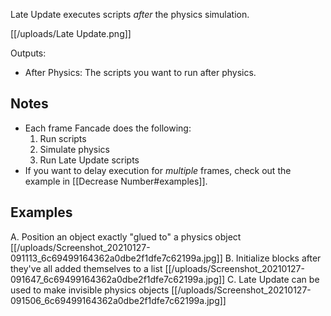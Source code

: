 Late Update executes scripts _after_ the physics simulation.

[[/uploads/Late Update.png]]

Outputs:
- After Physics: The scripts you want to run after physics.

## Notes 

- Each frame Fancade does the following:
    1. Run scripts
    2. Simulate physics
    3. Run Late Update scripts
- If you want to delay execution for _multiple_ frames, check out the example in [[Decrease Number#examples]].

## Examples

A. Position an object exactly "glued to" a physics object
[[/uploads/Screenshot_20210127-091113_6c69499164362a0dbe2f1dfe7c62199a.jpg]]
B. Initialize blocks after they've all added themselves to a list
[[/uploads/Screenshot_20210127-091647_6c69499164362a0dbe2f1dfe7c62199a.jpg]]
C. Late Update can be used to make invisible physics objects
[[/uploads/Screenshot_20210127-091506_6c69499164362a0dbe2f1dfe7c62199a.jpg]]

